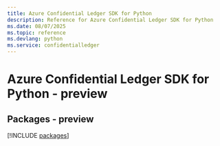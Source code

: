 ```yaml
---
title: Azure Confidential Ledger SDK for Python
description: Reference for Azure Confidential Ledger SDK for Python
ms.date: 08/07/2025
ms.topic: reference
ms.devlang: python
ms.service: confidentialledger
---
```

# Azure Confidential Ledger SDK for Python - preview
## Packages - preview
[!INCLUDE [packages](confidential-ledger-index.md)]